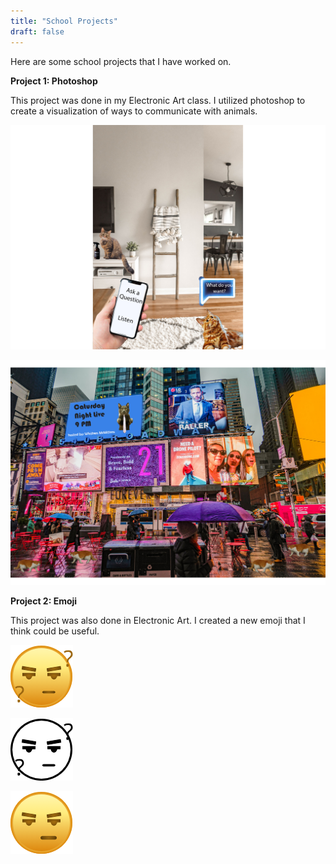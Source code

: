 ```yaml
---
title: "School Projects"
draft: false
---
```


Here are some school projects that I have worked on.

**Project 1: Photoshop**

This project was done in my Electronic Art class. I utilized photoshop to create a visualization of ways to communicate with animals.

![Cat Project](/docs/assets/kitties.jpg)

![Cat Project 2](/docs/assets/nyc_kitties.jpg)

**Project 2: Emoji**

This project was also done in Electronic Art. I created a new emoji that I think could be useful.

![Emoji Project 3](/docs/assets/emojiproject5.png)

![Emoji Project 3](/docs/assets/emojiproject6.png)

![Emoji Project 3](/docs/assets/emojiproject4.png)
